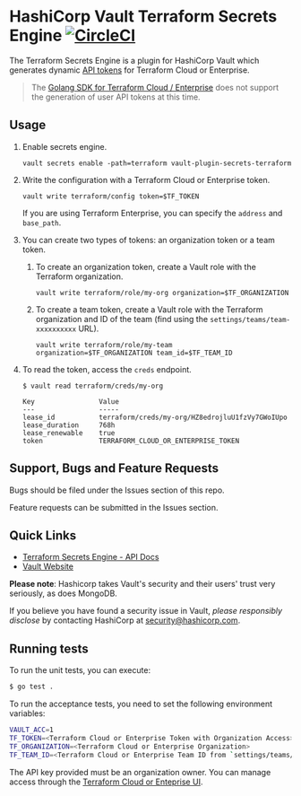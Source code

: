 # HashiCorp Vault Terraform Secrets Engine [![CircleCI](https://circleci.com/gh/hashicorp/vault-plugin-secrets-terraform.svg?style=svg)](https://circleci.com/gh/hashicorp/vault-plugin-secrets-terraform)

The Terraform Secrets Engine is a plugin for HashiCorp Vault which generates
dynamic [API tokens](https://www.terraform.io/docs/cloud/users-teams-organizations/api-tokens.html)
for Terraform Cloud or Enterprise.

> The [Golang SDK for Terraform Cloud / Enterprise](https://github.com/hashicorp/go-tfe)
> does not support the generation
> of user API tokens at this time.

## Usage

1. Enable secrets engine.
   ```shell
   vault secrets enable -path=terraform vault-plugin-secrets-terraform
   ```

1. Write the configuration with a Terraform Cloud or Enterprise token.
   ```shell
   vault write terraform/config token=$TF_TOKEN
   ```
   If you are using Terraform Enterprise, you can specify the `address` and `base_path`.

1. You can create two types of tokens: an organization token or a team token.

   1. To create an organization token, create a Vault role with the Terraform organization.
      ```shell
      vault write terraform/role/my-org organization=$TF_ORGANIZATION
      ```

   1. To create a team token, create a Vault role with the Terraform organization and
      ID of the team (find using the `settings/teams/team-xxxxxxxxxx` URL).
      ```shell
      vault write terraform/role/my-team organization=$TF_ORGANIZATION team_id=$TF_TEAM_ID
      ```

1. To read the token, access the `creds` endpoint.
   ```shell
   $ vault read terraform/creds/my-org

   Key                Value
   ---                -----
   lease_id           terraform/creds/my-org/HZ8edrojluU1fzVy7GWoIUpo
   lease_duration     768h
   lease_renewable    true
   token              TERRAFORM_CLOUD_OR_ENTERPRISE_TOKEN
   ```

## Support, Bugs and Feature Requests

Bugs should be filed under the Issues section of this repo.

Feature requests can be submitted in the Issues section.

## Quick Links
- [Terraform Secrets Engine - API Docs](https://www.terraform.io/docs/cloud/users-teams-organizations/api-tokens.html)
- [Vault Website](https://www.vaultproject.io)

**Please note**: Hashicorp takes Vault's security and their users' trust very seriously, as does MongoDB.

If you believe you have found a security issue in Vault, _please responsibly disclose_ by
contacting HashiCorp at [security@hashicorp.com](mailto:security@hashicorp.com).

## Running tests

To run the unit tests, you can execute:

```bash
$ go test .
```

To run the acceptance tests, you need to set the following environment variables:

```bash
VAULT_ACC=1
TF_TOKEN=<Terraform Cloud or Enterprise Token with Organization Access>
TF_ORGANIZATION=<Terraform Cloud or Enterprise Organization>
TF_TEAM_ID=<Terraform Cloud or Enterprise Team ID from `settings/teams/team-xxxxxxxxxxxx`>
```

The API key provided must be an organization owner. You can manage access through the
[Terraform Cloud or Enteprise UI](https://www.terraform.io/docs/cloud/users-teams-organizations/teams.html#the-owners-team).
